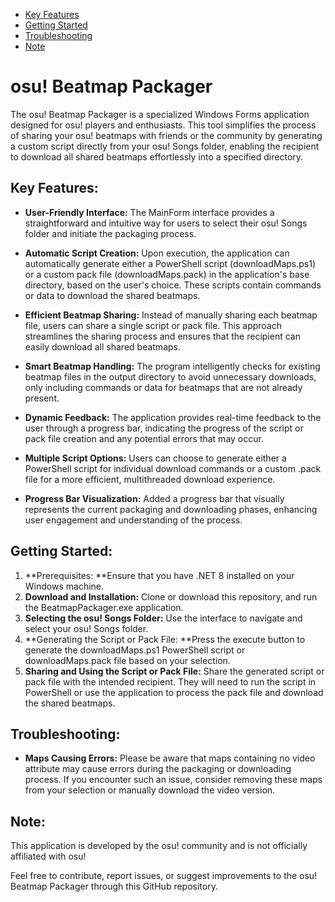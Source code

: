 - [Key Features](#key-features)
- [Getting Started](#getting-started)
- [Troubleshooting](#troubleshooting)
- [Note](#note)

# osu! Beatmap Packager
The osu! Beatmap Packager is a specialized Windows Forms application designed for osu! players and enthusiasts. This tool simplifies the process of sharing your osu! beatmaps with friends or the community by generating a custom script directly from your osu! Songs folder, enabling the recipient to download all shared beatmaps effortlessly into a specified directory.

## Key Features:
- **User-Friendly Interface:** The MainForm interface provides a straightforward and intuitive way for users to select their osu! Songs folder and initiate the packaging process.

- **Automatic Script Creation:** Upon execution, the application can automatically generate either a PowerShell script (downloadMaps.ps1) or a custom pack file (downloadMaps.pack) in the application's base directory, based on the user's choice. These scripts contain commands or data to download the shared beatmaps.

- **Efficient Beatmap Sharing:** Instead of manually sharing each beatmap file, users can share a single script or pack file. This approach streamlines the sharing process and ensures that the recipient can easily download all shared beatmaps.

- **Smart Beatmap Handling:** The program intelligently checks for existing beatmap files in the output directory to avoid unnecessary downloads, only including commands or data for beatmaps that are not already present.

- **Dynamic Feedback:** The application provides real-time feedback to the user through a progress bar, indicating the progress of the script or pack file creation and any potential errors that may occur.

- **Multiple Script Options:** Users can choose to generate either a PowerShell script for individual download commands or a custom .pack file for a more efficient, multithreaded download experience.

- **Progress Bar Visualization:** Added a progress bar that visually represents the current packaging and downloading phases, enhancing user engagement and understanding of the process.

## Getting Started:
1. **Prerequisites: **Ensure that you have .NET 8 installed on your Windows machine.
2. **Download and Installation:** Clone or download this repository, and run the BeatmapPackager.exe application.
3. **Selecting the osu! Songs Folder:** Use the interface to navigate and select your osu! Songs folder.
4. **Generating the Script or Pack File: **Press the execute button to generate the downloadMaps.ps1 PowerShell script or downloadMaps.pack file based on your selection.
5. **Sharing and Using the Script or Pack File:** Share the generated script or pack file with the intended recipient. They will need to run the script in PowerShell or use the application to process the pack file and download the shared beatmaps.

## Troubleshooting:
- **Maps Causing Errors:** Please be aware that maps containing no video attribute may cause errors during the packaging or downloading process. If you encounter such an issue, consider removing these maps from your selection or manually download the video version.

## Note:
This application is developed by the osu! community and is not officially affiliated with osu!

Feel free to contribute, report issues, or suggest improvements to the osu! Beatmap Packager through this GitHub repository.